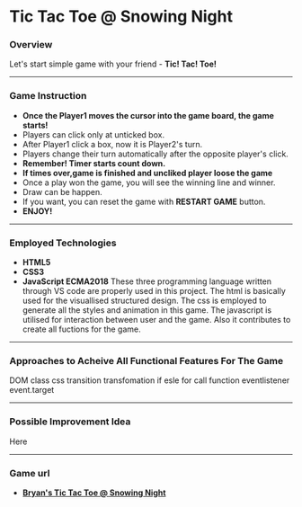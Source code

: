 # Tic Tac Toe @ Snowing Night 

### Overview

Let's start simple game with your friend - **Tic! Tac! Toe!**

---
### Game Instruction

* **Once the Player1 moves the cursor into the game board, the game starts!**
* Players can click only at unticked box.
* After Player1 click a box, now it is Player2's turn.
* Players change their turn automatically after the opposite player's click.
* **Remember! Timer starts count down.**
* **If times over,game is finished and uncliked player loose the game**
* Once a play won the game, you will see the winning line and winner.
* Draw can be happen.
* If you want, you can reset the game with **RESTART GAME** button.
* **ENJOY!**

---
### Employed Technologies

* **HTML5**
* **CSS3**
* **JavaScript ECMA2018**
These three programming language written through VS code are properly used in this project. 
The html is basically used for the visuallised structured design.
The css is employed to generate all the styles and animation in this game.
The javascript is utilised for interaction between user and the game. Also it contributes to create all fuctions for the game.

---
### Approaches to Acheive All Functional Features For The Game

DOM class css transition transfomation
if esle for  call function eventlistener event.target

---
### Possible Improvement Idea

Here

---
### Game url

* **[Bryan's Tic Tac Toe @ Snowing Night](https://bryanwooch.github.io/TicTacToe/)**
